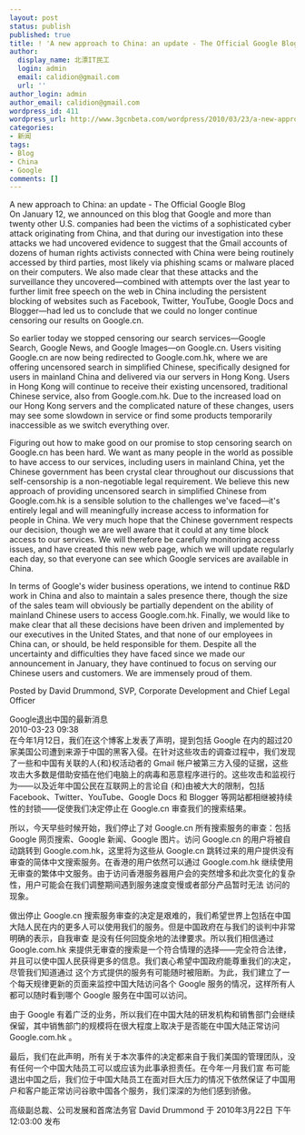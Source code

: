 ```yaml
---
layout: post
status: publish
published: true
title: ! 'A new approach to China: an update - The Official Google Blog（原文/翻译)'
author:
  display_name: 北漂IT民工
  login: admin
  email: calidion@gmail.com
  url: ''
author_login: admin
author_email: calidion@gmail.com
wordpress_id: 411
wordpress_url: http://www.3gcnbeta.com/wordpress/2010/03/23/a-new-approach-to-china-an-update-the-official-google-blog/
categories:
- 新闻
tags:
- Blog
- China
- Google
comments: []
---
```

<p>A new approach to China: an update - The Official Google Blog<br />
On January 12, we announced on this blog that Google and more than twenty other U.S. companies had been the victims of a sophisticated cyber attack originating from China, and that during our investigation into these attacks we had uncovered evidence to suggest that the Gmail accounts of dozens of human rights activists connected with China were being routinely accessed by third parties, most likely via phishing scams or malware placed on their computers. We also made clear that these attacks and the surveillance they uncovered&mdash;combined with attempts over the last year to further limit free speech on the web in China including the persistent blocking of websites such as Facebook, Twitter, YouTube, Google Docs and Blogger&mdash;had led us to conclude that we could no longer continue censoring our results on Google.cn. </p>
<p>So earlier today we stopped censoring our search services&mdash;Google Search, Google News, and Google Images&mdash;on Google.cn. Users visiting Google.cn are now being redirected to Google.com.hk, where we are offering uncensored search in simplified Chinese, specifically designed for users in mainland China and delivered via our servers in Hong Kong. Users in Hong Kong will continue to receive their existing uncensored, traditional Chinese service, also from Google.com.hk. Due to the increased load on our Hong Kong servers and the complicated nature of these changes, users may see some slowdown in service or find some products temporarily inaccessible as we switch everything over. </p>
<p>Figuring out how to make good on our promise to stop censoring search on Google.cn has been hard. We want as many people in the world as possible to have access to our services, including users in mainland China, yet the Chinese government has been crystal clear throughout our discussions that self-censorship is a non-negotiable legal requirement. We believe this new approach of providing uncensored search in simplified Chinese from Google.com.hk is a sensible solution to the challenges we've faced&mdash;it's entirely legal and will meaningfully increase access to information for people in China. We very much hope that the Chinese government respects our decision, though we are well aware that it could at any time block access to our services. We will therefore be carefully monitoring access issues, and have created this new web page, which we will update regularly each day, so that everyone can see which Google services are available in China. </p>
<p>In terms of Google's wider business operations, we intend to continue R&D work in China and also to maintain a sales presence there, though the size of the sales team will obviously be partially dependent on the ability of mainland Chinese users to access Google.com.hk. Finally, we would like to make clear that all these decisions have been driven and implemented by our executives in the United States, and that none of our employees in China can, or should, be held responsible for them. Despite all the uncertainty and difficulties they have faced since we made our announcement in January, they have continued to focus on serving our Chinese users and customers. We are immensely proud of them.</p>
<p>Posted by David Drummond, SVP, Corporate Development and Chief Legal Officer</p>
<p>Google退出中国的最新消息<br />
2010-03-23 09:38<br />
在今年1月12日，我们在这个博客上发表了声明，提到包括 Google 在内的超过20家美国公司遭到来源于中国的黑客入侵。在针对这些攻击的调查过程中，我们发现了一些和中国有关联的人{和}权活动者的 Gmail 帐户被第三方入侵的证据，这些攻击大多数是借助安插在他们电脑上的病毒和恶意程序进行的。这些攻击和监视行为&mdash;&mdash;以及近年中国公民在互联网上的言论自 {和}由被大大的限制，包括 Facebook、Twitter、YouTube、Google Docs 和 Blogger 等网站都相继被持续性的封锁&mdash;&mdash;促使我们决定停止在 Google.cn 审查我们的搜索结果。 </p>
<p>所以，今天早些时候开始，我们停止了对 Google.cn 所有搜索服务的审查：包括 Google 网页搜索、Google 新闻、Google 图片。访问 Google.cn 的用户将被自动跳转到 Google.com.hk，这里将为这些从 Google.cn 跳转过来的用户提供没有审查的简体中文搜索服务。在香港的用户依然可以通过 Google.com.hk 继续使用无审查的繁体中文服务。由于访问香港服务器用户会的突然增多和此次变化的复杂性，用户可能会在我们调整期间遇到服务速度变慢或者部分产品暂时无法 访问的现象。 </p>
<p>做出停止 Google.cn 搜索服务审查的决定是艰难的，我们希望世界上包括在中国大陆人民在内的更多人可以使用我们的服务。但是中国政府在与我们的谈判中非常明确的表示，自我审查 是没有任何回旋余地的法律要求。所以我们相信通过 Google.com.hk 来提供无审查的搜索是一个符合情理的选择&mdash;&mdash;完全符合法律，并且可以使中国人民获得更多的信息。我们衷心希望中国政府能尊重我们的决定，尽管我们知道通过 这个方式提供的服务有可能随时被阻断。为此，我们建立了一个每天规律更新的页面来监控中国大陆访问各个 Google 服务的情况，这样所有人都可以随时看到哪个 Google 服务在中国可以访问。 </p>
<p>由于 Google 有着广泛的业务，所以我们在中国大陆的研发机构和销售部门会继续保留，其中销售部门的规模将在很大程度上取决于是否能在中国大陆正常访问 Google.com.hk 。 </p>
<p>最后，我们在此声明，所有关于本次事件的决定都来自于我们美国的管理团队，没有任何一个中国大陆员工可以或应该为此事承担责任。在今年一月我们宣 布可能退出中国之后，我们位于中国大陆员工在面对巨大压力的情况下依然保证了中国用户和客户能正常访问谷歌中国各个服务，我们深深的为他们感到骄傲。 </p>
<p>高级副总裁、公司发展和首席法务官 David Drummond 于 2010年3月22日 下午12:03:00 发布</p>
